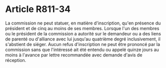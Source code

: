 # Article R811-34

La commission ne peut statuer, en matière d'inscription, qu'en présence du président et de cinq au moins de ses membres. Lorsque l'un des membres ou le président de la commission a autorité sur le demandeur ou a des liens de parenté ou d'alliance avec lui jusqu'au quatrième degré inclusivement, il s'abstient de siéger. Aucun refus d'inscription ne peut être prononcé par la commission sans que l'intéressé ait été entendu ou appelé quinze jours au moins à l'avance par lettre recommandée avec demande d'avis de réception.